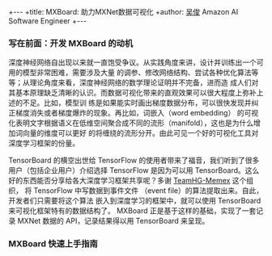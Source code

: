 +---
+title: MXBoard: 助力MXNet数据可视化
+author: <a href="https://github.com/reminisce">吴俊</a> Amazon AI Software Engineer
+---

### 写在前面：开发 MXBoard 的动机
深度神经网络自出现以来就一直饱受争议。从实践角度来讲，设计并训练出一个可用的模型非常困难，需要涉及大量
的调参、修改网络结构、尝试各种优化算法等等；从理论角度来看，深度神经网络的数学理论证明并不完备，进而造
成人们对其基本原理缺乏清晰的认识。而数据可视化带来的直观效果可以很大程度上弥补上述的不足。比如，模型训
练是如果能实时画出梯度数据分布，可以很快发现并纠正梯度消失或者梯度爆炸的现象。再比如，词嵌入（word embedding）
的可视化表明文字根据语义在低维空间聚合成不同的流形（manifold），这也是为什么增加词向量的维度可以更好
的将缠绕的流形分开。由此可见一个好的可视化工具对深度学习框架的份量。

TensorBoard 的横空出世给 TensorFlow 的使用者带来了福音，我们听到了很多用户（包括企业用户）介绍选择
TensorFlow 是因为可以用 TensorBoard。这么好的东西能否分享给各大深度学习框架共享呢？多谢
[TeamHG-Memex](https://github.com/TeamHG-Memex/tensorboard_logger) 这个组织，
将 TensorFlow 中写数据到事件文件 （event file）的算法提取出来。自此，开发者们只需要将这个算法
嵌入到深度学习的框架中，就可以使用 TensorBoard 来可视化框架特有的数据结构了。
MXBoard 正是基于这样的基础，实现了一套记录 MXNet 数据的 API，记录结果得以用 TensorBoard 来呈现。


### MXBoard 快速上手指南